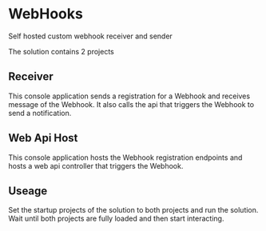 # WebHooks
Self hosted custom webhook receiver and sender

The solution contains 2 projects

## Receiver
This console application sends a registration for a Webhook and receives message of the Webhook. It also calls the api that triggers the Webhook to send a notification.

## Web Api Host
This console application hosts the Webhook registration endpoints and hosts a web api controller that triggers the Webhook.

## Useage
Set the startup projects of the solution to both projects and run the solution. Wait until both projects are fully loaded and then start interacting.
